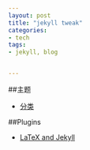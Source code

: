 ```yaml
---
layout: post
title: "jekyll tweak"
categories:
- tech
tags:
- jekyll, blog


---
```



##主题
* [分类](http://yuanyong.org/blog/collect-jekyll-theme.html)

##Plugins
* [LaTeX and Jekyll](http://cwoebker.com/posts/latex-math-magic)
